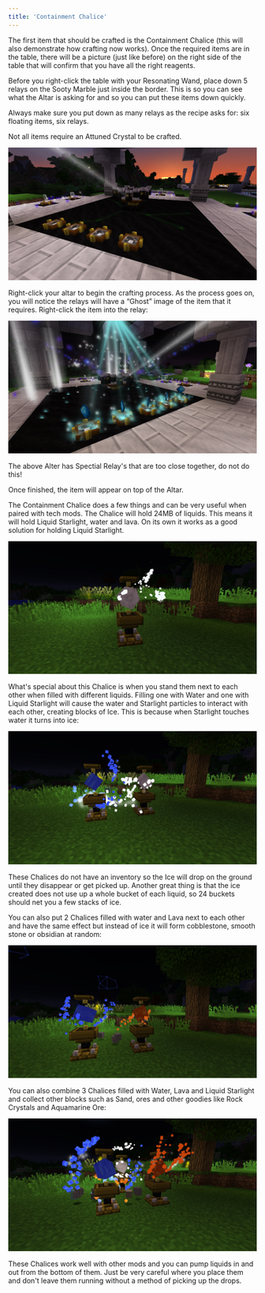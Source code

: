 ```yaml
---
title: 'Containment Chalice'
---
```


The first item that should be crafted is the Containment Chalice (this will also demonstrate how crafting now works). Once the required items are in the table, there will be a picture (just like before) on the right side of the table that will confirm that you have all the right reagents.

Before you right-click the table with your Resonating Wand, place down 5 relays on the Sooty Marble just inside the border. This is so you can see what the Altar is asking for and so you can put these items down quickly.

Always make sure you put down as many relays as the recipe asks for: six floating items, six relays.



Not all items require an Attuned Crystal to be crafted.

![Relay Altar placement](Relay%20Altar%20placement.jpg)

Right-click your altar to begin the crafting process. As the process goes on, you will notice the relays will have a “Ghost” image of the item that it requires. Right-click the item into the relay:

![Crafting Process with Altar and relays](Altar%20Relay%20crafting.jpg)

The above Alter has Spectial Relay's that are too close together, do not do this!

Once finished, the item will appear on top of the Altar.

The Containment Chalice does a few things and can be very useful when paired with tech mods. The Chalice will hold 24MB of liquids. This means it will hold Liquid Starlight, water and lava. On its own it works as a good solution for holding Liquid Starlight.

![A single Containment Chalice ](Single%20Challice.jpg)

What's special about this Chalice is when you stand them next to each other when filled with different liquids. Filling one with Water and one with Liquid Starlight will cause the water and Starlight particles to interact with each other, creating blocks of Ice. This is because when Starlight touches water it turns into ice:

![Challice interaction](Challice%20interaction.jpg)

These Chalices do not have an inventory so the Ice will drop on the ground until they disappear or get picked up. Another great thing is that the ice created does not use up a whole bucket of each liquid, so 24 buckets should net you a few stacks of ice.

You can also put 2 Chalices filled with water and Lava next to each other and have the same effect but instead of ice it will form cobblestone, smooth stone or obsidian at random:

![Lava and water in Challice](Lava%20and%20water%20in%20Challice.jpg)

You can also combine 3 Chalices filled with Water, Lava and Liquid Starlight and collect other blocks such as Sand, ores and other goodies like Rock Crystals and Aquamarine Ore:

![3 Chalices](3%20Chalices.jpg)

These Chalices work well with other mods and you can pump liquids in and out from the bottom of them. Just be very careful where you place them and don't leave them running without a method of picking up the drops.
